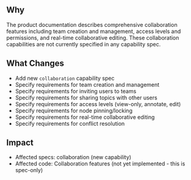 ## Why
The product documentation describes comprehensive collaboration features including team creation and management, access levels and permissions, and real-time collaborative editing. These collaboration capabilities are not currently specified in any capability spec.

## What Changes
- Add new `collaboration` capability spec
- Specify requirements for team creation and management
- Specify requirements for inviting users to teams
- Specify requirements for sharing topics with other users
- Specify requirements for access levels (view-only, annotate, edit)
- Specify requirements for node pinning/locking
- Specify requirements for real-time collaborative editing
- Specify requirements for conflict resolution

## Impact
- Affected specs: collaboration (new capability)
- Affected code: Collaboration features (not yet implemented - this is spec-only)

